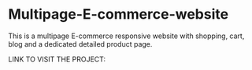 # Multipage-E-commerce-website
This is a multipage E-commerce responsive website with shopping, cart, blog and a dedicated detailed product page.

LINK TO VISIT THE PROJECT: 

